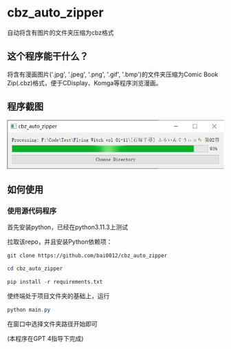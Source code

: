 # cbz_auto_zipper
自动将含有图片的文件夹压缩为cbz格式

## 这个程序能干什么？

将含有漫画图片('.jpg', '.jpeg', '.png', '.gif', '.bmp')的文件夹压缩为Comic Book Zip(.cbz)格式，便于CDisplay、Komga等程序浏览漫画。

## 程序截图
![](https://raw.githubusercontent.com/bai0012/cbz_auto_zipper/main/demo.png)

## 如何使用

### 使用源代码程序

首先安装python，已经在python3.11.3上测试

拉取该repo，并且安装Python依赖项：

```git
git clone https://github.com/bai0012/cbz_auto_zipper
```

```Powershell
cd cbz_auto_zipper
```

```python
pip install -r requirements.txt 
```

使终端处于项目文件夹的基础上，运行

```Powershell
python main.py
```

在窗口中选择文件夹路径开始即可


(本程序在GPT 4指导下完成)
